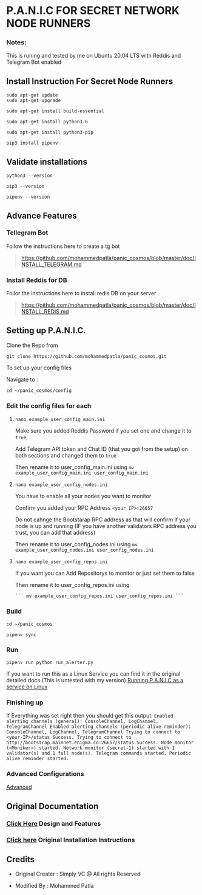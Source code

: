 # P.A.N.I.C FOR SECRET NETWORK NODE RUNNERS

### Notes: 
This is runing and tested by me on Ubuntu 20.04 LTS with Reddis and Telegram Bot enabled

## Install Instruction For Secret Node Runners
```
sudo apt-get update
sudo apt-get upgrade
```
```
sudo apt-get install build-essential
```
```
sudo apt-get install python3.6
```

```
sudo apt-get install python3-pip
```

```
pip3 install pipenv
```

## Validate installations

```
python3 --version

pip3 --version

pipenv --version

```
## Advance Features
### Tellegram Bot
 Follow the instructions here to create a tg bot
 >https://github.com/mohammedpatla/panic_cosmos/blob/master/doc/INSTALL_TELEGRAM.md

### Install Reddis for DB
 Follor the instructions here to install redis DB on your server
 >https://github.com/mohammedpatla/panic_cosmos/blob/master/doc/INSTALL_REDIS.md

## Setting up P.A.N.I.C.
 Clone the Repo from

 ```
 git clone https://github.com/mohammedpatla/panic_cosmos.git
 ```

 To set up your config files
 
 Navigate to :
 ```
 cd ~/panic_cosmos/config
 ```

 ### Edit the config files for each
1.  ```
    nano example_user_config_main.ini
    ```

    Make sure you added Reddis Password if you set one and change it to `true`,

    Add Telegram API token and Chat ID (that you got from the setup) on both sections and changed them to `true`

    Then rename it to user_config_main.ini using
        ``` mv example_user_config_main.ini user_config_main.ini ```
2.  ```
    nano example_user_config_nodes.ini
    ```
    You have to enable all your nodes you want to monitor

    Confirm you added your RPC Address `<your IP>:26657` 

    Do not cahnge the Bootstarap RPC address as that will confirm if your node is up and running (IF you have another validators RPC address you trust, you can add that address)

    Then rename it to user_config_nodes.ini using
        ``` mv example_user_config_nodes.ini user_config_nodes.ini ```
3.  ```
    nano example_user_config_repos.ini
    ```
    If you want you can Add Repositorys to monitor or just set them to false

    Then rename it to user_config_repos.ini using

        ``` mv example_user_config_repos.ini user_config_repos.ini ```

 ### Build
 ```
 cd ~/panic_cosmos
 ```
 ```
 pipenv sync
 ```
 ### Run
 ```
 pipenv run python run_alerter.py
 ```
If you want to run this as a Linux Service you can find it in the original detailed docs (This is untested with my version)
[Running P.A.N.I.C as a service on Linux](https://github.com/mohammedpatla/panic_cosmos/blob/master/doc/INSTALL_AND_RUN.md#running-panic-as-a-linux-service)


 ### Finishing up
If Everything was set right then you should get this output:
    ```
    Enabled alerting channels (general): ConsoleChannel, LogChannel, TelegramChannel
    Enabled alerting channels (periodic alive reminder): ConsoleChannel, LogChannel, TelegramChannel
    Trying to connect to <your-IP>/status
    Success.
    Trying to connect to http://bootstrap.mainnet.enigma.co:26657/status
    Success.
    Node monitor (<Moniker>) started.
    Network monitor (secret-1) started with 1 validator(s) and 1 full node(s).
    Telegram commands started.
    Periodic alive reminder started.
    ```

### Advanced Configurations
[Advanced](https://github.com/mohammedpatla/panic_cosmos/blob/master/doc/INSTALL_AND_RUN.md#advanced-configuration)

## Original Documentation
### [Click Here](https://github.com/mohammedpatla/panic_cosmos/blob/master/doc/DESIGN_AND_FEATURES.md) Design and Features
### [Click here](https://github.com/mohammedpatla/panic_cosmos/blob/master/doc/INSTALL_AND_RUN.md) Original Installation Instructions

## Credits
- Original Creater : Simply VC @ All rights Reserved

- Modified By : Mohammed Patla
